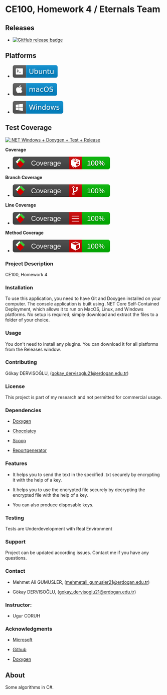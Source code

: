 # CE100, Homework 4 / Eternals Team 

## Releases

- [![GitHub release badge](https://badgen.net/github/release/mehmetaligumusler/ce100-hw4-mehmetaligumusler)](https://github.com/mehmetaligumusler/ce100-hw4-mehmetaligumusler/releases/latest)

## Platforms

- ![Ubuntu badge](assets/badge-ubuntu.svg)

- ![macOS badge](assets/badge-macos.svg)

- ![Windows badge](assets/badge-windows.svg)

## Test Coverage

[![.NET Windows + Doxygen + Test +  Release](https://github.com/mehmetaligumusler/ce100-hw4-mehmetaligumusler/actions/workflows/build_check_ubuntu_windows.yml/badge.svg?branch=main)](https://github.com/mehmetaligumusler/ce100-hw4-mehmetaligumusler/actions/workflows/build_check_ubuntu_windows.yml)

**Coverage**

- ![All](assets/badge_combined.svg)

**Branch Coverage**

- ![Branch Coverage](assets/badge_branchcoverage.svg)

**Line Coverage**

- ![Line Coverage](assets/badge_linecoverage.svg)

**Method Coverage**

- ![Method Coverage](assets/badge_methodcoverage.svg)

### Project Description

CE100, Homework 4

### Installation

To use this application, you need to have Git and Doxygen installed on your computer. The console application is built using .NET Core Self-Contained Deployment, which allows it to run on MacOS, Linux, and Windows platforms. No setup is required; simply download and extract the files to a folder of your choice.

### Usage

You don't need to install any plugins. You can download it for all platforms from the Releases window.

### Contributing

Gökay DERVISOĞLU, (gokay_dervisoglu21@erdogan.edu.tr)

### License

This project is part of my research and not permitted for commercial usage.

### Dependencies

- [Doxygen](https://www.doxygen.nl/)

- [Chocolatey](https://chocolatey.org/install)

- [Scoop](https://scoop.sh/)

- [Reportgenerator ](https://reportgenerator.io/)

### Features

- It helps you to send the text in the specified .txt securely by encrypting it with the help of a key.

- It helps you to use the encrypted file securely by decrypting the encrypted file with the help of a key.

- You can also produce disposable keys.

### Testing

Tests are Underdevelopment with Real Environment

### Support

Project can be updated according issues.
Contact me if you have any questions.

### Contact

- Mehmet Ali GUMUSLER, (mehmetali_gumusler21@erdogan.edu.tr)

- Gökay DERVISOĞLU, (gokay_dervisoglu21@erdogan.edu.tr)

### Instructor: 

- Ugur CORUH

### Acknowledgments

- [Microsoft](https://visualstudio.microsoft.com/tr/vs/community/)

- [Github](https://github.com/)

- [Doxygen](https://www.doxygen.nl/)

## About

Some algorithms in C#.
